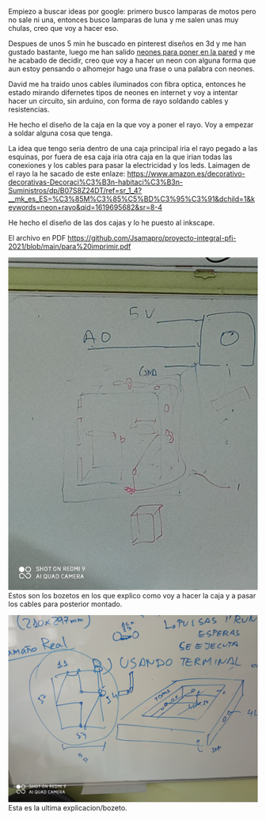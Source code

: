 Empiezo a buscar ideas por google: primero busco lamparas de motos pero no sale ni una, entonces busco lamparas de luna y me salen unas muy chulas, creo que voy a hacer eso.

Despues de unos 5 min he buscado en pinterest diseños en 3d y me han gustado bastante, luego me han salido [neones para poner en la pared](https://www.pinterest.es/search/pins/?rs=ac&len=2&q=lamparas%20neon%20pared&eq=lamparas%20neon&etslf=4891&term_meta[]=lamparas%7Cautocomplete%7C3&term_meta[]=neon%7Cautocomplete%7C3&term_meta[]=pared%7Cautocomplete%7C3) y me he acabado de decidir, creo que voy a hacer un neon con alguna forma que aun estoy pensando o alhomejor hago una frase o una palabra con neones.

David me ha traido unos cables iluminados con fibra optica, entonces he estado mirando difernetes tipos de neones en internet y voy a intentar hacer un circuito, sin arduino, con forma de rayo soldando cables y resistencias.

He hecho el diseño de la caja en la que voy a poner el rayo. Voy a empezar a soldar alguna cosa que tenga.

La idea que tengo seria dentro de una caja principal iria el rayo pegado a las esquinas, por fuera de esa caja iria otra caja en la que irian todas las conexiones y los cables para pasar la electricidad y los leds. 
Laimagen de el rayo la he sacado de este enlaze: https://www.amazon.es/decorativo-decorativas-Decoraci%C3%B3n-habitaci%C3%B3n-Suministros/dp/B07S8Z24DT/ref=sr_1_4?__mk_es_ES=%C3%85M%C3%85%C5%BD%C3%95%C3%91&dchild=1&keywords=neon+rayo&qid=1619695682&sr=8-4

He hecho el diseño de las dos cajas y lo he puesto al inkscape.

El archivo en PDF https://github.com/Jsamapro/proyecto-integral-pfi-2021/blob/main/para%20imprimir.pdf

![](https://github.com/Jsamapro/proyecto-integral-pfi-2021/blob/main/IMG_20210429_101108.jpg)
Estos son los bozetos en los que explico como voy a hacer la caja y a pasar los cables para posterior montado.

![](https://github.com/Jsamapro/proyecto-integral-pfi-2021/blob/main/IMG_20210429_130013.jpg)
Esta es la ultima explicacion/bozeto.
